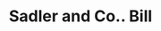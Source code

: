 ---
doi: 10.7916/D8MP6F79
date_other: '1900'
date_other_textual: 1900-1909
form: printed ephemera
genre:
- Invoices
name:
- Sadler and Co.
object_in_context_url: https://biggert.cul.columbia.edu/items/view/ave_biggert_00038
subject_hierarchical_geographic:
- San Francisco, California, United States
subject_name:
- Sadler and Co.
title: Sadler and Co.. Bill
sort_title: Sadler and Co.. Bill
call_number: ave_biggert_00038
coordinates:
- 37.78333333333333,-122.41666666666667
pid: ave_biggert_00038
identifiers: ave_biggert_00038
canvas_id: ldpd:395313
permalink: "/items/ave_biggert_00038/"
layout: iiif-image-page
---